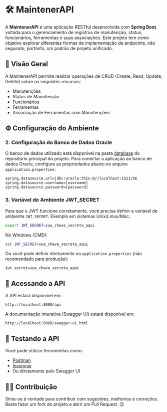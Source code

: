 # 🛠️ MaintenerAPI
A **MaintenerAPI** é uma aplicação RESTful desenvolvida com **Spring Boot**, voltada para o gerenciamento de registros de manutenção, status, funcionários, ferramentas e suas associações. 
Este projeto tem como objetivo explorar diferentes formas de implementação de endpoints, não seguindo, portanto, um padrão de projeto unificado.

## 📌 Visão Geral
A MaintenerAPI permite realizar operações de CRUD (Create, Read, Update, Delete) sobre os seguintes recursos:

- Manutenções
- Status de Manutenção
- Funcionários
- Ferramentas
- Associação de Ferramentas com Manutenções

## ⚙️ Configuração do Ambiente

### 2. Configuração do Banco de Dados Oracle
O banco de dados utilizado está disponível na pasta [database](https://github.com/RICKBISPO/MaintenerAPI/tree/main/database) do repositório principal do projeto.
Para conectar a aplicação ao banco de dados Oracle, configure as propriedades abaixo no arquivo `application.properties`:

```properties
spring.datasource.url=jdbc:oracle:thin:@//localhost:1521/XE
spring.datasource.username=[username]
spring.datasource.password=[password]
```

### 3. Variável de Ambiente JWT_SECRET

Para que o JWT funcione corretamente, você precisa definir a variável de ambiente `JWT_SECRET`. Exemplo em sistemas Unix/Linux/Mac:

```bash
export JWT_SECRET=sua_chave_secreta_aqui
```

No Windows (CMD):

```cmd
set JWT_SECRET=sua_chave_secreta_aqui
```

Ou você pode definir diretamente no `application.properties` (não recomendado para produção):

```properties
jwt.secret=sua_chave_secreta_aqui
```

## 📡 Acessando a API

A API estará disponível em:

```
http://localhost:8080/api
```

A documentação interativa (Swagger UI) estará disponível em:

```
http://localhost:8080/swagger-ui.html
```

## 🧪 Testando a API

Você pode utilizar ferramentas como:

- [Postman](https://www.postman.com/)
- [Insomnia](https://insomnia.rest/)
- Ou diretamente pelo Swagger UI

## 👨‍💻 Contribuição

Sinta-se à vontade para contribuir com sugestões, melhorias e correções. Basta fazer um fork do projeto e abrir um Pull Request. 😉


